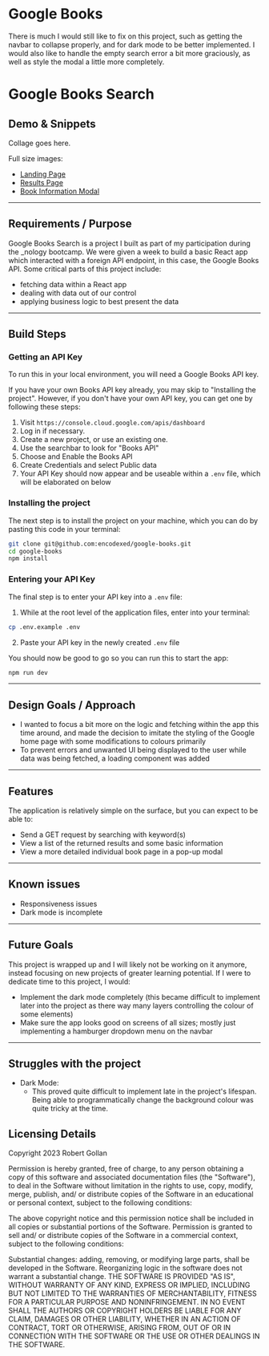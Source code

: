 # Google Books

There is much I would still like to fix on this project, such as getting the navbar to collapse properly, and for dark mode to be better implemented.
I would also like to handle the empty search error a bit more graciously, as well as style the modal a little more completely.

# Google Books Search

## Demo & Snippets

Collage goes here.

Full size images:

- [Landing Page](https://res.cloudinary.com/dihtw7wct/image/upload/v1699933106/google-books-landing_q2hqup.png)
- [Results Page](https://res.cloudinary.com/dihtw7wct/image/upload/v1699933124/google-books-results_mnuaau.png)
- [Book Information Modal](https://res.cloudinary.com/dihtw7wct/image/upload/v1699933129/google-books-modal_ml4pyg.png)

---

## Requirements / Purpose

Google Books Search is a project I built as part of my participation during the \_nology bootcamp. We were given a week to build a basic React app which interacted with a foreign API endpoint, in this case, the Google Books API. Some critical parts of this project include:

- fetching data within a React app
- dealing with data out of our control
- applying business logic to best present the data

---

## Build Steps

### Getting an API Key

To run this in your local environment, you will need a Google Books API key.

If you have your own Books API key already, you may skip to "Installing the project". However, if you don't have your own API key, you can get one by following these steps:

1. Visit `https://console.cloud.google.com/apis/dashboard`
2. Log in if necessary.
3. Create a new project, or use an existing one.
4. Use the searchbar to look for "Books API"
5. Choose and Enable the Books API
6. Create Credentials and select Public data
7. Your API Key should now appear and be useable within a `.env` file, which will be elaborated on below

### Installing the project

The next step is to install the project on your machine, which you can do by pasting this code in your terminal:

```bash
git clone git@github.com:encodexed/google-books.git
cd google-books
npm install
```

### Entering your API Key

The final step is to enter your API key into a `.env` file:

1. While at the root level of the application files, enter into your terminal:

```bash
cp .env.example .env
```

2. Paste your API key in the newly created `.env` file

You should now be good to go so you can run this to start the app:

```bash
npm run dev
```

---

## Design Goals / Approach

- I wanted to focus a bit more on the logic and fetching within the app this time around, and made the decision to imitate the styling of the Google home page with some modifications to colours primarily
- To prevent errors and unwanted UI being displayed to the user while data was being fetched, a loading component was added

---

## Features

The application is relatively simple on the surface, but you can expect to be able to:

- Send a GET request by searching with keyword(s)
- View a list of the returned results and some basic information
- View a more detailed individual book page in a pop-up modal

---

## Known issues

- Responsiveness issues
- Dark mode is incomplete

---

## Future Goals

This project is wrapped up and I will likely not be working on it anymore, instead focusing on new projects of greater learning potential. If I were to dedicate time to this project, I would:

- Implement the dark mode completely (this became difficult to implement later into the project as there way many layers controlling the colour of some elements)
- Make sure the app looks good on screens of all sizes; mostly just implementing a hamburger dropdown menu on the navbar

---

## Struggles with the project

- Dark Mode:
  - This proved quite difficult to implement late in the project's lifespan. Being able to programmatically change the background colour was quite tricky at the time.

## Licensing Details

Copyright 2023 Robert Gollan

Permission is hereby granted, free of charge, to any person obtaining a copy of this software and associated documentation files (the "Software"), to deal in the Software without limitation in the rights to use, copy, modify, merge, publish, and/ or distribute copies of the Software in an educational or personal context, subject to the following conditions:

The above copyright notice and this permission notice shall be included in all copies or substantial portions of the Software.
Permission is granted to sell and/ or distribute copies of the Software in a commercial context, subject to the following conditions:

Substantial changes: adding, removing, or modifying large parts, shall be developed in the Software. Reorganizing logic in the software does not warrant a substantial change.
THE SOFTWARE IS PROVIDED "AS IS", WITHOUT WARRANTY OF ANY KIND, EXPRESS OR IMPLIED, INCLUDING BUT NOT LIMITED TO THE WARRANTIES OF MERCHANTABILITY, FITNESS FOR A PARTICULAR PURPOSE AND NONINFRINGEMENT. IN NO EVENT SHALL THE AUTHORS OR COPYRIGHT HOLDERS BE LIABLE FOR ANY CLAIM, DAMAGES OR OTHER LIABILITY, WHETHER IN AN ACTION OF CONTRACT, TORT OR OTHERWISE, ARISING FROM, OUT OF OR IN CONNECTION WITH THE SOFTWARE OR THE USE OR OTHER DEALINGS IN THE SOFTWARE.
